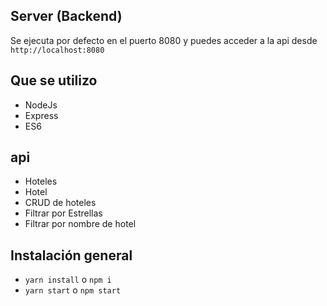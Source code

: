 ## Server (Backend)

Se ejecuta por defecto en el puerto 8080 y puedes acceder a la api desde `http://localhost:8080`

## Que se utilizo
* NodeJs
* Express
* ES6

## api
* Hoteles
* Hotel
* CRUD de hoteles
* Filtrar por Estrellas
* Filtrar por nombre de hotel

## Instalación general
* `yarn install` o `npm i`
* `yarn start` o `npm start`
